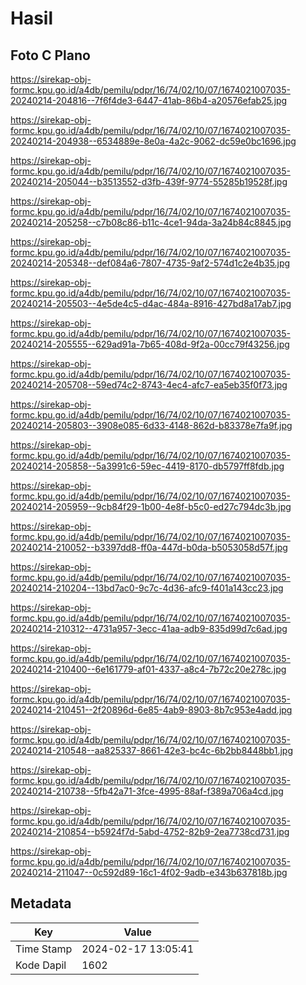 # Hasil

## Foto C Plano

https://sirekap-obj-formc.kpu.go.id/a4db/pemilu/pdpr/16/74/02/10/07/1674021007035-20240214-204816--7f6f4de3-6447-41ab-86b4-a20576efab25.jpg

https://sirekap-obj-formc.kpu.go.id/a4db/pemilu/pdpr/16/74/02/10/07/1674021007035-20240214-204938--6534889e-8e0a-4a2c-9062-dc59e0bc1696.jpg

https://sirekap-obj-formc.kpu.go.id/a4db/pemilu/pdpr/16/74/02/10/07/1674021007035-20240214-205044--b3513552-d3fb-439f-9774-55285b19528f.jpg

https://sirekap-obj-formc.kpu.go.id/a4db/pemilu/pdpr/16/74/02/10/07/1674021007035-20240214-205258--c7b08c86-b11c-4ce1-94da-3a24b84c8845.jpg

https://sirekap-obj-formc.kpu.go.id/a4db/pemilu/pdpr/16/74/02/10/07/1674021007035-20240214-205348--def084a6-7807-4735-9af2-574d1c2e4b35.jpg

https://sirekap-obj-formc.kpu.go.id/a4db/pemilu/pdpr/16/74/02/10/07/1674021007035-20240214-205503--4e5de4c5-d4ac-484a-8916-427bd8a17ab7.jpg

https://sirekap-obj-formc.kpu.go.id/a4db/pemilu/pdpr/16/74/02/10/07/1674021007035-20240214-205555--629ad91a-7b65-408d-9f2a-00cc79f43256.jpg

https://sirekap-obj-formc.kpu.go.id/a4db/pemilu/pdpr/16/74/02/10/07/1674021007035-20240214-205708--59ed74c2-8743-4ec4-afc7-ea5eb35f0f73.jpg

https://sirekap-obj-formc.kpu.go.id/a4db/pemilu/pdpr/16/74/02/10/07/1674021007035-20240214-205803--3908e085-6d33-4148-862d-b83378e7fa9f.jpg

https://sirekap-obj-formc.kpu.go.id/a4db/pemilu/pdpr/16/74/02/10/07/1674021007035-20240214-205858--5a3991c6-59ec-4419-8170-db5797ff8fdb.jpg

https://sirekap-obj-formc.kpu.go.id/a4db/pemilu/pdpr/16/74/02/10/07/1674021007035-20240214-205959--9cb84f29-1b00-4e8f-b5c0-ed27c794dc3b.jpg

https://sirekap-obj-formc.kpu.go.id/a4db/pemilu/pdpr/16/74/02/10/07/1674021007035-20240214-210052--b3397dd8-ff0a-447d-b0da-b5053058d57f.jpg

https://sirekap-obj-formc.kpu.go.id/a4db/pemilu/pdpr/16/74/02/10/07/1674021007035-20240214-210204--13bd7ac0-9c7c-4d36-afc9-f401a143cc23.jpg

https://sirekap-obj-formc.kpu.go.id/a4db/pemilu/pdpr/16/74/02/10/07/1674021007035-20240214-210312--4731a957-3ecc-41aa-adb9-835d99d7c6ad.jpg

https://sirekap-obj-formc.kpu.go.id/a4db/pemilu/pdpr/16/74/02/10/07/1674021007035-20240214-210400--6e161779-af01-4337-a8c4-7b72c20e278c.jpg

https://sirekap-obj-formc.kpu.go.id/a4db/pemilu/pdpr/16/74/02/10/07/1674021007035-20240214-210451--2f20896d-6e85-4ab9-8903-8b7c953e4add.jpg

https://sirekap-obj-formc.kpu.go.id/a4db/pemilu/pdpr/16/74/02/10/07/1674021007035-20240214-210548--aa825337-8661-42e3-bc4c-6b2bb8448bb1.jpg

https://sirekap-obj-formc.kpu.go.id/a4db/pemilu/pdpr/16/74/02/10/07/1674021007035-20240214-210738--5fb42a71-3fce-4995-88af-f389a706a4cd.jpg

https://sirekap-obj-formc.kpu.go.id/a4db/pemilu/pdpr/16/74/02/10/07/1674021007035-20240214-210854--b5924f7d-5abd-4752-82b9-2ea7738cd731.jpg

https://sirekap-obj-formc.kpu.go.id/a4db/pemilu/pdpr/16/74/02/10/07/1674021007035-20240214-211047--0c592d89-16c1-4f02-9adb-e343b637818b.jpg


## Metadata

| Key        | Value               |
| ---------- | ------------------- |
| Time Stamp | 2024-02-17 13:05:41 |
| Kode Dapil | 1602                |




